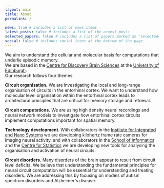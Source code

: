 ```yaml
---
layout: main
title: About
permalink: /

news: true # includes a list of news items
latest_posts: false # includes a list of the newest posts
selected_papers: false # includes a list of papers marked as "selected={true}"
social: false # includes social icons at the bottom of the page
---
```


We aim to understand the cellular and molecular basis for computations that underlie episodic memory.  
We are based in the [Centre for Discovery Brain Sciences](https://discovery-brain-sciences.ed.ac.uk/) at the [University of Edinburgh](https://www.ed.ac.uk/).  
Our research follows four themes:

**Circuit organisation.** We are investigating the local and long-range organisation of circuits in the entorhinal cortex. We want to understand how molecular level organisation within the entorhinal cortex leads to architectural principles that are critical for memory storage and retrieval.

**Circuit computations.** We are using high density neural recordings and neural network models to investigate how entorhinal cortex circuits implement computations important for spatial memory.

**Technology development.** With collaborators in the [Institute for Integrated and Nano Systems](https://www.eng.ed.ac.uk/research/institutes/imns/about) we are developing kilohertz frame rate cameras for imaging neural activity, and with collaborators in the [School of Informatics](https://web.inf.ed.ac.uk/anc) and the [Centre for Statistics](https://centreforstatistics.maths.ed.ac.uk/) we are developing new tools for analysing the organisation and activation of neural circuits.

**Circuit disorders.** Many disorders of the brain appear to result from circuit level deficits. We believe that understanding the fundamental principles for neural circuit computation will be essential for understanding and treating disorders. We are addressing this by focusing on models of autism spectrum disorders and Alzheimer's disease.
